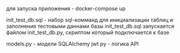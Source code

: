 для запуска приложения - docker-compose up

init_test_db.sql - набор sql-комманд для инициализации таблиц и заполнения тестовыми даннами базы
init_test_db.sql запускается файлом init_test_db.py, скриптом который подключается к базе

models.py - модели SQLAlchemy
jwt.py - логика API